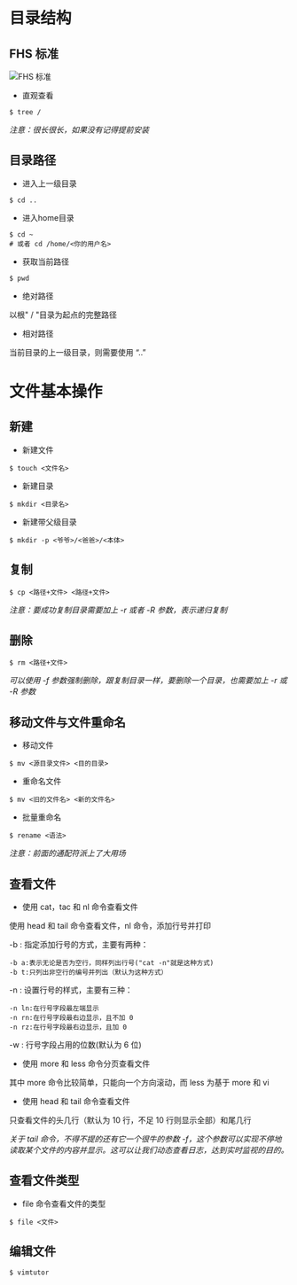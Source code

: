 # 目录结构
## FHS 标准
![FHS 标准](https://doc.shiyanlou.com/linux_base/4-1.png/wm "FHS 标准")

* 直观查看

```linux
$ tree /
```

*注意：很长很长，如果没有记得提前安装*

## 目录路径

* 进入上一级目录

```linux
$ cd ..
```

* 进入home目录

```linux
$ cd ~ 
# 或者 cd /home/<你的用户名> 
```

* 获取当前路径

```linux
$ pwd
```

* 绝对路径

以根" / "目录为起点的完整路径

* 相对路径

当前目录的上一级目录，则需要使用 “..”

# 文件基本操作
## 新建

* 新建文件

```linux
$ touch <文件名>
```

* 新建目录

```linux
$ mkdir <目录名>
```

* 新建带父级目录

```linux
$ mkdir -p <爷爷>/<爸爸>/<本体>
```

## 复制

```linux
$ cp <路径+文件> <路径+文件>
```

*注意：要成功复制目录需要加上 -r 或者 -R 参数，表示递归复制*

## 删除

```linux
$ rm <路径+文件>
```

*可以使用 -f 参数强制删除，跟复制目录一样，要删除一个目录，也需要加上 -r 或 -R 参数*

## 移动文件与文件重命名

* 移动文件

```linux
$ mv <源目录文件> <目的目录>
```

* 重命名文件

```linux
$ mv <旧的文件名> <新的文件名>
```

* 批量重命名
```linux
$ rename <语法>
```

*注意：前面的通配符派上了大用场* 

## 查看文件

* 使用 cat，tac 和 nl 命令查看文件

使用 head 和 tail 命令查看文件，nl 命令，添加行号并打印

-b : 指定添加行号的方式，主要有两种：

    -b a:表示无论是否为空行，同样列出行号("cat -n"就是这种方式)
    -b t:只列出非空行的编号并列出（默认为这种方式）

-n : 设置行号的样式，主要有三种：

    -n ln:在行号字段最左端显示
    -n rn:在行号字段最右边显示，且不加 0
    -n rz:在行号字段最右边显示，且加 0

-w : 行号字段占用的位数(默认为 6 位)

* 使用 more 和 less 命令分页查看文件

其中 more 命令比较简单，只能向一个方向滚动，而 less 为基于 more 和 vi

* 使用 head 和 tail 命令查看文件

只查看文件的头几行（默认为 10 行，不足 10 行则显示全部）和尾几行

*关于 tail 命令，不得不提的还有它一个很牛的参数 -f，这个参数可以实现不停地读取某个文件的内容并显示。这可以让我们动态查看日志，达到实时监视的目的。*

## 查看文件类型

* file 命令查看文件的类型 

```linux
$ file <文件>
```

## 编辑文件

```linux
$ vimtutor
```
